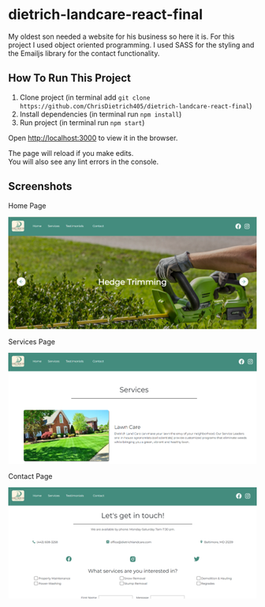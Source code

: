 # dietrich-landcare-react-final

My oldest son needed a website for his business so here it is. For
this project I used object oriented programming. I used SASS for
the styling and the Emailjs library for the contact functionality.


## How To Run This Project

1. Clone project (in terminal add `git clone https://github.com/ChrisDietrich405/dietrich-landcare-react-final`)
2. Install dependencies (in terminal run `npm install`)
3. Run project (in terminal run `npm start`)


Open [http://localhost:3000](http://localhost:3000) to view it in the browser.

The page will reload if you make edits.\
You will also see any lint errors in the console.

## Screenshots


Home Page

![image](github-images/github-home.png)

Services Page

![image](github-images/github-services.png)

Contact Page

![image](github-images/github-contact.png)

